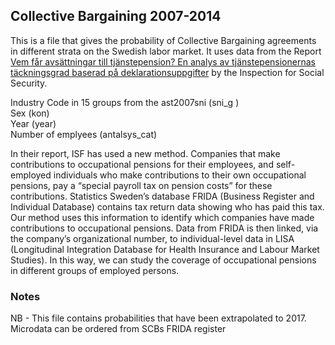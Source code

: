 ## Collective Bargaining 2007-2014
This is a file that gives the probability of Collective Bargaining agreements in different strata on the Swedish labor market. It uses data from the Report [Vem får avsättningar
till tjänstepension? En analys av tjänstepensionernas täckningsgrad baserad på deklarationsuppgifter]( https://isf.se/download/18.6e75aae16a591304896ba3/1565330431579/Vem%20fa%CC%8Ar%20avsa%CC%88ttningar%20till%20tja%CC%88nstepension-ISF-Rapport%202018-15.pdf) by the Inspection for Social Security. 
  
Industry Code in 15 groups from the ast2007sni (sni_g )  
Sex (kon)  
Year (year)  
Number of emplyees (antalsys_cat)  


In their report, ISF has used a new method. Companies that make contributions to occupational pensions for their employees, and self-employed individuals who make contributions to their own occupational pensions, pay a “special payroll tax on pension costs” for these contributions. Statistics Sweden’s database FRIDA (Business Register and Individual Database) contains tax return data showing who has paid this tax. Our method uses this information to identify which companies have made contributions to occupational pensions. Data from FRIDA is then linked, via the company’s organizational number, to individual-level data in LISA (Longitudinal Integration Database for Health Insurance and Labour Market Studies). In this way, we can study the coverage of occupational pensions in different groups of employed persons.

### Notes
NB - This file contains probabilities that have been extrapolated to 2017.  
Microdata can be ordered from SCBs FRIDA register
